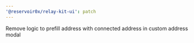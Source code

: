 ```yaml
---
'@reservoir0x/relay-kit-ui': patch
---
```


Remove logic to prefill address with connected address in custom address modal

